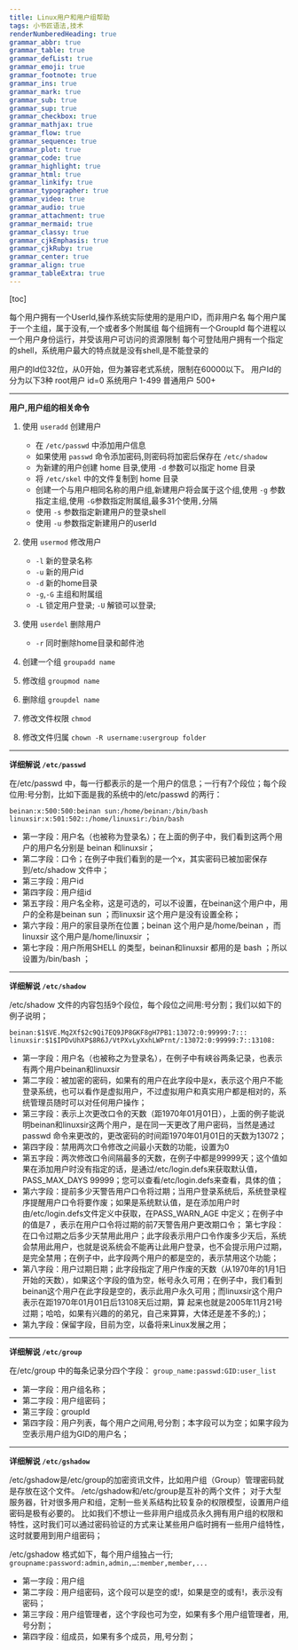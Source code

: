 ```yaml
---
title: Linux用户和用户组帮助
tags: 小书匠语法,技术
renderNumberedHeading: true
grammar_abbr: true
grammar_table: true
grammar_defList: true
grammar_emoji: true
grammar_footnote: true
grammar_ins: true
grammar_mark: true
grammar_sub: true
grammar_sup: true
grammar_checkbox: true
grammar_mathjax: true
grammar_flow: true
grammar_sequence: true
grammar_plot: true
grammar_code: true
grammar_highlight: true
grammar_html: true
grammar_linkify: true
grammar_typographer: true
grammar_video: true
grammar_audio: true
grammar_attachment: true
grammar_mermaid: true
grammar_classy: true
grammar_cjkEmphasis: true
grammar_cjkRuby: true
grammar_center: true
grammar_align: true
grammar_tableExtra: true
---
```


[toc]

每个用户拥有一个UserId,操作系统实际使用的是用户ID，而非用户名
每个用户属于一个主组，属于没有,一个或者多个附属组
每个组拥有一个GroupId
每个进程以一个用户身份运行，并受该用户可访问的资源限制
每个可登陆用户拥有一个指定的shell，系统用户最大的特点就是没有shell,是不能登录的

用户的Id位32位，从0开始，但为兼容老式系统，限制在60000以下。
用户Id的分为以下3种
root用户 id=0
系统用户 1-499
普通用户 500+

-----------------
**用户,用户组的相关命令**

1.  使用 `useradd` 创建用户
	- 在 `/etc/passwd` 中添加用户信息
	- 如果使用 `passwd` 命令添加密码,则密码将加密后保存在 `/etc/shadow`
	- 为新建的用户创建 home 目录,使用 `-d` 参数可以指定 home 目录
	- 将 `/etc/skel` 中的文件复制到 home 目录
	- 创建一个与用户相同名称的用户组,新建用户将会属于这个组,使用 `-g` 参数指定主组,使用 `-G`参数指定附属组,最多31个使用`,`分隔
	- 使用 `-s` 参数指定新建用户的登录shell
	- 使用 `-u` 参数指定新建用户的userId	  

2.  使用 `usermod` 修改用户
	- `-l` 新的登录名称
	- `-u` 新的用户id
	- `-d` 新的home目录
	- `-g`,`-G` 主组和附属组
	- `-L` 锁定用户登录; `-U` 解锁可以登录;

3.  使用 `userdel` 删除用户
	- `-r` 同时删除home目录和邮件池

4.  创建一个组 `groupadd name`

5.  修改组 `groupmod name`

6.  删除组 `groupdel name`

7.  修改文件权限 `chmod`

8.  修改文件归属 `chown -R username:usergroup folder`

---------------

**详细解说 `/etc/passwd`**

在/etc/passwd 中，每一行都表示的是一个用户的信息；一行有7个段位；每个段位用:号分割，比如下面是我的系统中的/etc/passwd 的两行：
``` passwd
beinan:x:500:500:beinan sun:/home/beinan:/bin/bash
linuxsir:x:501:502::/home/linuxsir:/bin/bash
```

- 第一字段：用户名（也被称为登录名）；在上面的例子中，我们看到这两个用户的用户名分别是 beinan 和linuxsir；
- 第二字段：口令；在例子中我们看到的是一个x，其实密码已被加密保存到/etc/shadow 文件中；
- 第三字段：用户id
- 第四字段：用户组id
- 第五字段：用户名全称，这是可选的，可以不设置，在beinan这个用户中，用户的全称是beinan sun ；而linuxsir 这个用户是没有设置全称；
- 第六字段：用户的家目录所在位置；beinan 这个用户是/home/beinan ，而linuxsir 这个用户是/home/linuxsir ；
- 第七字段：用户所用SHELL 的类型，beinan和linuxsir 都用的是 bash ；所以设置为/bin/bash ；

---------------

**详细解说 `/etc/shadow`**

/etc/shadow 文件的内容包括9个段位，每个段位之间用:号分割；我们以如下的例子说明；
``` shadow
beinan:$1$VE.Mq2Xf$2c9Qi7EQ9JP8GKF8gH7PB1:13072:0:99999:7:::
linuxsir:$1$IPDvUhXP$8R6J/VtPXvLyXxhLWPrnt/:13072:0:99999:7::13108:
```

- 第一字段：用户名（也被称之为登录名），在例子中有峡谷两条记录，也表示有两个用户beinan和linuxsir
- 第二字段：被加密的密码，如果有的用户在此字段中是x，表示这个用户不能登录系统，也可以看作是虚拟用户，不过虚拟用户和真实用户都是相对的，系统管理员随时可以对任何用户操作；
- 第三字段：表示上次更改口令的天数（距1970年01月01日），上面的例子能说明beinan和linuxsir这两个用户，是在同一天更改了用户密码，当然是通过passwd 命令来更改的，更改密码的时间距1970年01月01日的天数为13072；
- 第四字段：禁用两次口令修改之间最小天数的功能，设置为0
- 第五字段：两次修改口令间隔最多的天数，在例子中都是99999天；这个值如果在添加用户时没有指定的话，是通过/etc/login.defs来获取默认值，PASS_MAX_DAYS 99999；您可以查看/etc/login.defs来查看，具体的值；
- 第六字段：提前多少天警告用户口令将过期；当用户登录系统后，系统登录程序提醒用户口令将要作废；如果是系统默认值，是在添加用户时由/etc/login.defs文件定义中获取，在PASS_WARN_AGE 中定义；在例子中的值是7 ，表示在用户口令将过期的前7天警告用户更改期口令；
第七字段：在口令过期之后多少天禁用此用户；此字段表示用户口令作废多少天后，系统会禁用此用户，也就是说系统会不能再让此用户登录，也不会提示用户过期，是完全禁用；在例子中，此字段两个用户的都是空的，表示禁用这个功能；
- 第八字段：用户过期日期；此字段指定了用户作废的天数（从1970年的1月1日开始的天数），如果这个字段的值为空，帐号永久可用；在例子中，我们看到beinan这个用户在此字段是空的，表示此用户永久可用；而linuxsir这个用户表示在距1970年01月01日后13108天后过期，算
起来也就是2005年11月21号过期；哈哈，如果有兴趣的的弟兄，自己来算算，大体还是差不多的;)；
- 第九字段：保留字段，目前为空，以备将来Linux发展之用；

---------------

**详细解说 `/etc/group`**

在/etc/group 中的每条记录分四个字段：
`group_name:passwd:GID:user_list`
　　
- 第一字段：用户组名称；
- 第二字段：用户组密码；
- 第三字段：groupId
- 第四字段：用户列表，每个用户之间用,号分割；本字段可以为空；如果字段为空表示用户组为GID的用户名；

-------------------
  
**详细解说 `/etc/gshadow`**  
    
 /etc/gshadow是/etc/group的加密资讯文件，比如用户组（Group）管理密码就是存放在这个文件。
 /etc/gshadow和/etc/group是互补的两个文件；
 对于大型服务器，针对很多用户和组，定制一些关系结构比较复杂的权限模型，设置用户组密码是极有必要的。
 比如我们不想让一些非用户组成员永久拥有用户组的权限和特性，这时我们可以通过密码验证的方式来让某些用户临时拥有一些用户组特性，这时就要用到用户组密码；
 
/etc/gshadow 格式如下，每个用户组独占一行;
`groupname:password:admin,admin,…:member,member,...`

- 第一字段：用户组
- 第二字段：用户组密码，这个段可以是空的或!，如果是空的或有!，表示没有密码；
- 第三字段：用户组管理者，这个字段也可为空，如果有多个用户组管理者，用,号分割；
- 第四字段：组成员，如果有多个成员，用,号分割；


